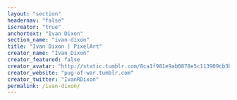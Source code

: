 ```yaml
---
layout: "section"
headernav: "false"
iscreator: "true"
anchortext: "Ivan Dixon"
section_name: "ivan-dixon"
title: "Ivan Dixon | PixelArt"
creator_name: "Ivan Dixon"
creator_featured: false
creator_avatar: "http://static.tumblr.com/8ca1f981e9ab0878e5c113909cb3b8d8/2lch94k/wtGoe77kk/tumblr_static_2m673hxqtykgwwcgkgc8scgo0.png"
creator_website: "pug-of-war.tumblr.com"
creator_twitter: "IvanRDixon"
permalink: /ivan-dixon/
---
```

